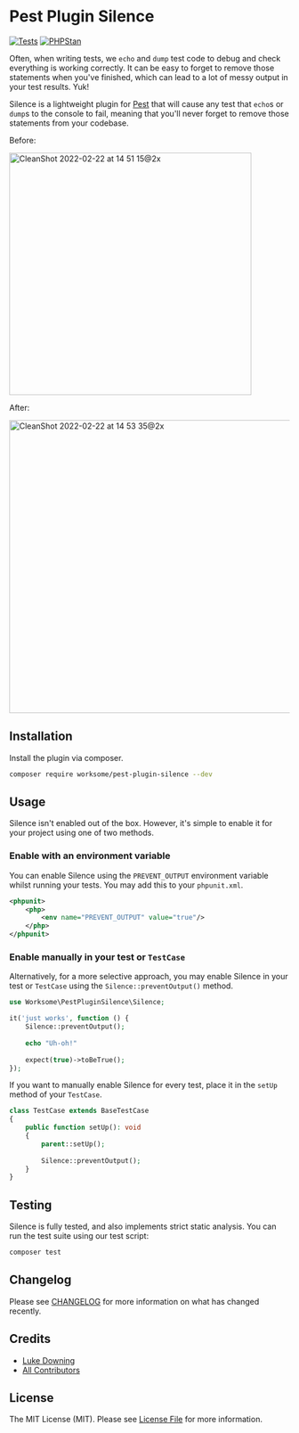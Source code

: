 # Pest Plugin Silence

[![Tests](https://github.com/worksome/pest-plugin-silence/actions/workflows/tests.yml/badge.svg)](https://github.com/worksome/pest-plugin-silence/actions/workflows/tests.yml)
[![PHPStan](https://github.com/worksome/pest-plugin-silence/actions/workflows/static.yml/badge.svg)](https://github.com/worksome/pest-plugin-silence/actions/workflows/static.yml)

Often, when writing tests, we `echo` and `dump` test code to debug and check everything is working correctly.
It can be easy to forget to remove those statements when you've finished, which can lead to a lot of messy output
in your test results. Yuk!

Silence is a lightweight plugin for [Pest](https://pestphp.com) that will cause any test that `echo`s or `dump`s to the console
to fail, meaning that you'll never forget to remove those statements from your codebase.

Before:

<img width="435" alt="CleanShot 2022-02-22 at 14 51 15@2x" src="https://user-images.githubusercontent.com/12202279/155157865-6fe199e7-504c-4354-96e1-33b052cffe31.png">

After:

<img width="526" alt="CleanShot 2022-02-22 at 14 53 35@2x" src="https://user-images.githubusercontent.com/12202279/155157966-6ec4049b-0865-4e5c-99d8-1732e0636089.png">

## Installation

Install the plugin via composer.

```bash
composer require worksome/pest-plugin-silence --dev 
```

## Usage

Silence isn't enabled out of the box. However, it's simple to enable it for your project using one of two methods.

### Enable with an environment variable

You can enable Silence using the `PREVENT_OUTPUT` environment variable whilst running your tests. You may add this to your
`phpunit.xml`.

```xml
<phpunit>
    <php>
        <env name="PREVENT_OUTPUT" value="true"/>
    </php>
</phpunit>
```

### Enable manually in your test or `TestCase`

Alternatively, for a more selective approach, you may enable Silence in your test or `TestCase` using the `Silence::preventOutput()` method.

```php
use Worksome\PestPluginSilence\Silence;

it('just works', function () {
    Silence::preventOutput();
    
    echo "Uh-oh!"
    
    expect(true)->toBeTrue();
});
```

If you want to manually enable Silence for every test, place it in the `setUp` method of your `TestCase`.

```php
class TestCase extends BaseTestCase
{
    public function setUp(): void
    {
        parent::setUp();
        
        Silence::preventOutput();
    }
}
```

## Testing

Silence is fully tested, and also implements strict static analysis. You can run the test suite using our test script:

```bash
composer test
```

## Changelog

Please see [CHANGELOG](CHANGELOG.md) for more information on what has changed recently.

## Credits

- [Luke Downing](https://github.com/lukeraymonddowning)
- [All Contributors](../../contributors)

## License

The MIT License (MIT). Please see [License File](LICENSE.md) for more information.
